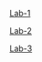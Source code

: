 [Lab-1](https://github.com/2203a51131/AIML-LAB/blob/main/Lab01.ipynb)

[Lab-2](https://github.com/2203a51131/AIML-LAB/blob/main/Copy%20of%20lab02.ipynb)

[Lab-3](https://github.com/2203a51131/AIML-LAB/blob/main/LAB-3.ipynb)
